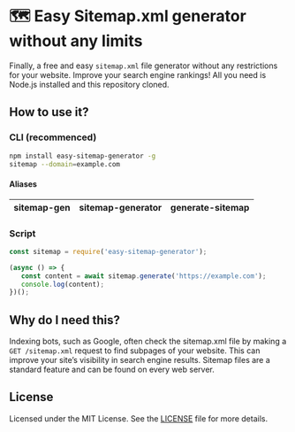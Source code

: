 # 🗺️ Easy Sitemap.xml generator without any limits
Finally, a free and easy `sitemap.xml` file generator without any restrictions for your website. Improve your search engine rankings!
All you need is Node.js installed and this repository cloned.


## How to use it?
### CLI (recommenced)
```bash
npm install easy-sitemap-generator -g
sitemap --domain=example.com
```
#### Aliases
| sitemap-gen | sitemap-generator | generate-sitemap |
|-------------|-------------------|------------------|

### Script
```js
const sitemap = require('easy-sitemap-generator');

(async () => {
   const content = await sitemap.generate('https://example.com');
   console.log(content);
})();
```


## Why do I need this?
Indexing bots, such as Google, often check the sitemap.xml file by making a `GET /sitemap.xml` request to find subpages of your website.
This can improve your site’s visibility in search engine results. Sitemap files are a standard feature and can be found on every web server.

## License
Licensed under the MIT License. See the [LICENSE](LICENSE) file for more details.